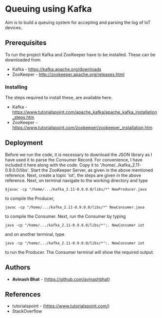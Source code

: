 # Queuing using Kafka

Aim is to build a queuing system for accepting and parsing the log of IoT devices.

## Prerequisites

To run the project Kafka and ZooKeeper have to be installed. These can be downloaded from

* Kafka - https://kafka.apache.org/downloads
* ZooKeeper - http://zookeeper.apache.org/releases.html

### Installing

The steps required to install these, are available here.
* Kafka - https://www.tutorialspoint.com/apache_kafka/apache_kafka_installation_steps.htm
* ZooKeeper - https://www.tutorialspoint.com/zookeeper/zookeeper_installation.htm

## Deployment

Before we run the code, it is necessary to download the JSON library as I have used it to parse the Consumer Record. For convenience, I have included it here along with the code. Copy it to '/home/../kafka_2.11-0.9.0.0/libs'. Start the ZooKeeper Server, as given in the above mentioned reference. Next, create a topic 'iot', the steps are given in the above reference.
Next, on terminal navigate to the working directory and type

```
$javac -cp "/home/.../kafka_2.11-0.9.0.0/libs/*" NewProducer.java 
```
to compile the Producer,
```
javac -cp "/home/.../kafka_2.11-0.9.0.0/libs/*" NewConsumer.java
```
to compile the Consumer. Next, run the Consumer by typing 
```
java -cp "/home/.../kafka_2.11-0.9.0.0/libs/*":. NewConsumer iot
```
and on another terminal, type 
```
java -cp "/home/.../kafka_2.11-0.9.0.0/libs/*":. NewConsumer iot
```
to run the Producer. The Consumer terminal will show the required output.

## Authors

* **Avinash Bhat** - (https://github.com/avinashbhat)

## References

* tutorialspoint - (https://www.tutorialspoint.com/)
* StackOverflow
